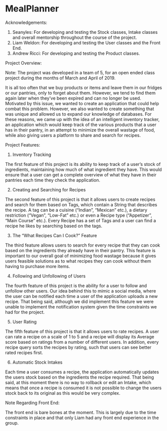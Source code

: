 # MealPlanner 

Acknowledgements: 

1) Seanyles: For developing and testing the Stock classes, Intake classes and overall mentorship throughout the course of the project. 
2) Liam Weldon: For developing and testing the User classes and the Front End.
3) Andrew Ricci: For developing and testing the Product classes.

Project Overview: 

Note: The project was developed in a team of 5, for an open ended class project during the months of March and April of 2019. 

It is all too often that we buy products or items and leave them in our fridges or our pantries, only to forget about them. However, we tend to find them again later when they’ve been expired and can no longer be used. Motivated by this issue, we wanted to create an application that could help combat this problem. However, we also wanted to create something that was unique and allowed us to expand our knowledge of databases. For these reasons, we came up with the idea of an intelligent inventory tracker, an application which would keep track of the various products that a user has in their pantry, in an attempt to minimize the overall wastage of food, while also giving users a platform to share and search for recipes.

Project Features: 

1) Inventory Tracking 

The first feature of this project is its ability to keep track of a user’s stock of ingredients, maintaining how much of what ingredient they have. This would ensure that a user can get a complete overview of what they have in their pantries each time they check the application. 

2) Creating and Searching for Recipes 

The second feature of this project is that it allows users to create recipes and search for them based on Tags, which contain a String that describes the recipe. A tag can be a cuisine (“Indian”, “Mexican” etc.), a dietary restriction (“Vegan”, “Low-Fat” etc.) or even a Recipe type (“Appetizer”, “Main Course” etc.). Every Recipe has a set of Tags and a user can find a recipe he likes by searching based on the tags.  

3) The “What Recipes Can I Cook?” Feature 

The third feature allows users to search for every recipe that they can cook based on the ingredients they already have in their pantry. This feature is important to our overall goal of minimizing food wastage because it gives users feasible solutions as to what recipes they can cook without them having to purchase more items. 

4) Following and Unfollowing of Users

The fourth feature of this project is the ability for a user to follow and unfollow other users. Our idea behind this to mimic a social media, where the user can be notified each time a user of the application uploads a new recipe. That being said, although we did implement this feature we were unable to implement the notification system given the time constraints we had for the project. 

5) User Rating 

The fifth feature of this project is that it allows users to rate recipes. A user can rate a recipe on a scale of 1 to 5 and a recipe will display its Average score based on ratings from a number of different users. In addition, every recipe query sorts the recipes by rating, such that users can see better rated recipes first. 

6)  Automatic Stock Intakes

Each time a user consumes a recipe, the application automatically updates the users stock based on the ingredients the recipe required. That being said, at this moment there is no way to rollback or edit an Intake, which means that once a recipe is consumed it is not possible to change the users stock back to its original as this would be very complex.  

Note Regarding Front End: 

The front end is bare bones at the moment. This is largely due to the time constraints in place and that only Liam had any front end experience in the group.  
